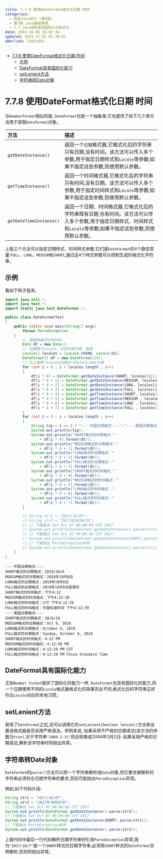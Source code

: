 ```yaml
---
title: 7.7.8 使用DateFormat格式化日期 时间
categories: 
  - 疯狂Java讲义 (第4版)
  - 第7章 Java基础类库
  - 7.7 Java9改进的国际化与格式化
date: 2019-10-06 16:02:49
updated: 2019-11-02 01:39:01
abbrlink: 13d3c942
---
```

- [7.7.8 使用DateFormat格式化日期 时间](/ReadingNotes/13d3c942/#7-7-8-使用DateFormat格式化日期-时间)
    - [示例](/ReadingNotes/13d3c942/#示例)
    - [DateFormat具有国际化能力](/ReadingNotes/13d3c942/#DateFormat具有国际化能力)
    - [setLenient方法](/ReadingNotes/13d3c942/#setLenient方法)
    - [字符串转Date对象](/ReadingNotes/13d3c942/#字符串转Date对象)

<!--more-->
<script src="https://cdn.bootcss.com/jquery/3.4.0/jquery.slim.min.js"></script>
<script>$(document).ready(function () {$(".post-body > ul:nth-child(1)").hide();});</script>

<!--end-->
# 7.7.8 使用DateFormat格式化日期 时间 #
与`NumberFormat`相似的是, `DateFormat`也是一个抽象类,它也提供了如下几个类方法用于获取`DateFormat`对象。

|方法|描述|
|:---|:---|
|`getDateInstance()`|返回一个`日期`格式器,它格式化后的字符串只有日期,没有时间。该方法可以传入多个参数,用于指定日期样式和`Locale`等参数;如果不指定这些参数,则使用默认参数。|
|`getTimeInstance()`|返回一个时间格式器,它格式化后的字符串只有时间,没有日期。该方法可以传入多个参数,用于指定时间样式和`Locale`等参数;如果不指定这些参数,则使用默认参数。|
|`getDateTimeInstance()`|返回一个日期、时间格式器,它格式化后的字符串既有日期,也有时间。该方法可以传入多个参数,用于指定日期样式、时间样式和`Locale`等参数;如果不指定这些参数,则使用默认参数。|

上面三个方法可以指定日期样式、时间样式参数,它们是`DateFormat`的4个静态常量:`FULL`、`LONG`，`MEDIUM`和`SHORT`,通过这4个样式参数可以控制生成的格式化字符串。

## 示例 ##
看如下例子程序。
```java
import java.util.*;
import java.text.*;
import static java.text.DateFormat.*;

public class DateFormatTest
{
	public static void main(String[] args)
		throws ParseException
	{
		// 需要被格式化的时间
		Date dt = new Date();
		// 创建两个Locale，分别代表中国、美国
		Locale[] locales = {Locale.CHINA, Locale.US};
		DateFormat[] df = new DateFormat[16];
		// 为上面两个Locale创建16个DateFormat对象
		for (int i = 0 ; i < locales.length ; i++)
		{
			df[i * 8] = DateFormat.getDateInstance(SHORT, locales[i]);
			df[i * 8 + 1] = DateFormat.getDateInstance(MEDIUM, locales[i]);
			df[i * 8 + 2] = DateFormat.getDateInstance(LONG, locales[i]);
			df[i * 8 + 3] = DateFormat.getDateInstance(FULL, locales[i]);
			df[i * 8 + 4] = DateFormat.getTimeInstance(SHORT, locales[i]);
			df[i * 8 + 5] = DateFormat.getTimeInstance(MEDIUM , locales[i]);
			df[i * 8 + 6] = DateFormat.getTimeInstance(LONG , locales[i]);
			df[i * 8 + 7] = DateFormat.getTimeInstance(FULL , locales[i]);
		}
		for (int i = 0 ; i < locales.length ; i++)
		{
			String tip = i == 0 ? "----中国日期格式----":"----美国日期格式----";
			System.out.println(tip);
			System.out.println("SHORT格式的日期格式："
				+ df[i * 8].format(dt));
			System.out.println("MEDIUM格式的日期格式："
				+ df[i * 8 + 1].format(dt));
			System.out.println("LONG格式的日期格式："
				+ df[i * 8 + 2].format(dt));
			System.out.println("FULL格式的日期格式："
				+ df[i * 8 + 3].format(dt));
			System.out.println("SHORT格式的时间格式："
				+ df[i * 8 + 4].format(dt));
			System.out.println("MEDIUM格式的时间格式："
				+ df[i * 8 + 5].format(dt));
			System.out.println("LONG格式的时间格式："
				+ df[i * 8 + 6].format(dt));
			System.out.println("FULL格式的时间格式："
				+ df[i * 8 + 7].format(dt));
		}

		// String str1 = "2017/10/07";
		// String str2 = "2017年10月07日";
		// // 下面输出 Sat Oct 07 00:00:00 CST 2017
		// System.out.println(DateFormat.getDateInstance().parse(str2));
		// // 下面输出 Sat Oct 07 00:00:00 CST 2017
		// System.out.println(DateFormat.getDateInstance(SHORT).parse(str1));
		// // 下面抛出 ParseException异常
		// System.out.println(DateFormat.getDateInstance().parse(str1));
	}
}
```
```
----中国日期格式----
SHORT格式的日期格式：2019/10/6
MEDIUM格式的日期格式：2019年10月6日
LONG格式的日期格式：2019年10月6日
FULL格式的日期格式：2019年10月6日星期日
SHORT格式的时间格式：下午4:12
MEDIUM格式的时间格式：下午4:12:39
LONG格式的时间格式：CST 下午4:12:39
FULL格式的时间格式：中国标准时间 下午4:12:39
----美国日期格式----
SHORT格式的日期格式：10/6/19
MEDIUM格式的日期格式：Oct 6, 2019
LONG格式的日期格式：October 6, 2019
FULL格式的日期格式：Sunday, October 6, 2019
SHORT格式的时间格式：4:12 PM
MEDIUM格式的时间格式：4:12:39 PM
LONG格式的时间格式：4:12:39 PM CST
FULL格式的时间格式：4:12:39 PM China Standard Time
```
<!--SSTStart-->
## DateFormat具有国际化能力 ##
正如`Number Format`提供了国际化的能力一样, `DateFormat`也具有国际化的能力,同一个日期使用不同的`Locale`格式器格式化的效果完全不同,格式化后的字符串正好符合`Locale`对应的本地习惯。
## setLenient方法 ##
获得了`DateFormat`之后,还可以调用它的`setLenient(boolean lenient)`方法来设置该格式器是否采用严格语法。举例来说,
如果采用不严格的日期语法(该方法的参数为`true)`,对于字符串`"2004-2-31"`将会转换成2004年3月2日:
如果采用严格的日期语法,解析该字符串时将抛出异常。
## 字符串转Date对象 ##
`DateFormat`的`parse()`方法可以把一个字符串解析成`Date`对象,但它要求被解析的字符串必须符合日期字符串的要求,否则可能抛出`ParseException`异常。
<!--SSTStop-->
例如,如下代码片段:
```java
String str1 = "2017/10/07";
String str2 = "2017年10月07日";
// 下面输出 Sat Oct 07 00:00:00 CST 2017
System.out.println(DateFormat.getDateInstance().parse(str2));
// 下面输出 Sat Oct 07 00:00:00 CST 2017
System.out.println(DateFormat.getDateInstance(SHORT).parse(str1));
// 下面抛出 ParseException异常
System.out.println(DateFormat.getDateInstance().parse(str1));
```
上面代码中最后一行代码解析日期字符串时引发`ParseException`异常,因为`"2017/10/7"`是一个`SHORT`样式的日期字符串,必须用`SHORT`样式的`DateFormat`实例解析,否则将抛出异常。

